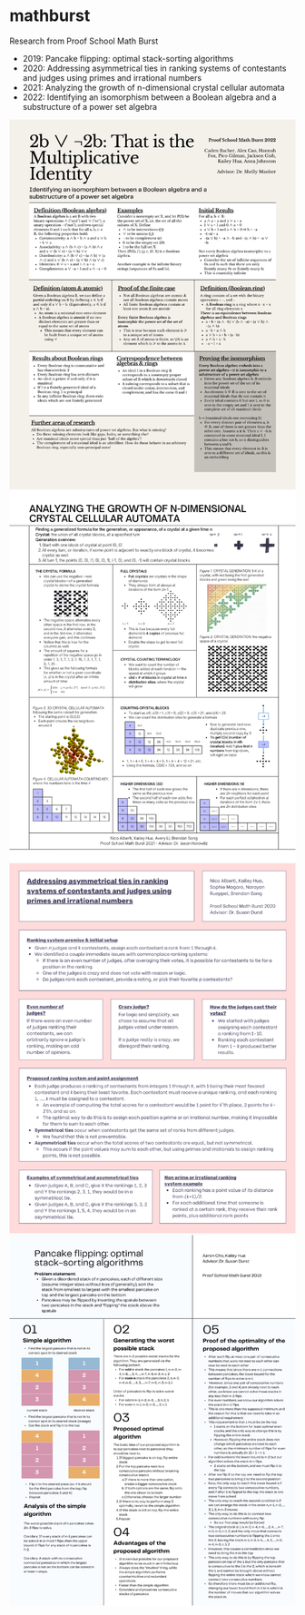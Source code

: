 # mathburst
Research from Proof School Math Burst
- 2019: Pancake flipping: optimal stack-sorting algorithms
- 2020: Addressing asymmetrical ties in ranking systems of contestants and judges using primes and irrational numbers
- 2021: Analyzing the growth of n-dimensional crystal cellular automata
- 2022: Identifying an isomorphism between a Boolean algebra and a substructure of a power set algebra

![2022 Research](images/mathburst2022_img.png)
![2021 Research](images/mathburst2021_img.png)
![2020 Research](images/mathburst2020_img.png)
![2019 Research](images/mathburst2019_img.png)

